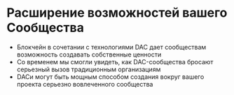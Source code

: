 Расширение возможностей **вашего Сообщества**
====

 * Блокчейн в сочетании с технологиями DAC дает сообществам возможность создавать собственные ценности
 * Со временем мы смогли увидеть, как DAC-сообщества бросают серьезный вызов традиционным организациям
 * DACи могут быть мощным способом создания вокруг вашего проекта серьезно вовлеченного сообщества
